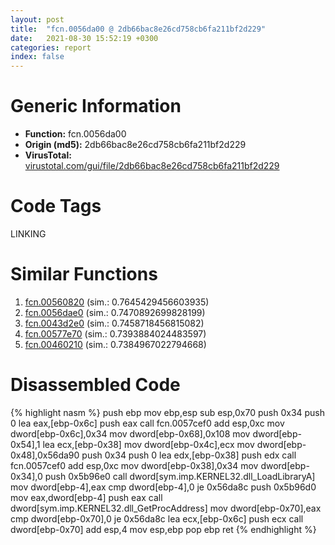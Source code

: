 ```yaml
---
layout: post
title:  "fcn.0056da00 @ 2db66bac8e26cd758cb6fa211bf2d229"
date:   2021-08-30 15:52:19 +0300
categories: report
index: false
---
```


# Generic Information
- **Function:** fcn.0056da00
- **Origin (md5):** 2db66bac8e26cd758cb6fa211bf2d229
- **VirusTotal:** [virustotal.com/gui/file/2db66bac8e26cd758cb6fa211bf2d229][virustotal_ref]

# Code Tags
<span class="tag" id="LINKING">LINKING</span>


# Similar Functions

1. [fcn.00560820][similar_1_ref] (sim.: 0.7645429456603935)
2. [fcn.0056dae0][similar_2_ref] (sim.: 0.7470892699828199)
3. [fcn.0043d2e0][similar_3_ref] (sim.: 0.7458718456815082)
4. [fcn.00577e70][similar_4_ref] (sim.: 0.7393884024483597)
5. [fcn.00460210][similar_5_ref] (sim.: 0.7384967022794668)


# Disassembled Code

{% highlight nasm %}
push ebp
mov ebp,esp
sub esp,0x70
push 0x34
push 0
lea eax,[ebp-0x6c]
push eax
call fcn.0057cef0
add esp,0xc
mov dword[ebp-0x6c],0x34
mov dword[ebp-0x68],0x108
mov dword[ebp-0x54],1
lea ecx,[ebp-0x38]
mov dword[ebp-0x4c],ecx
mov dword[ebp-0x48],0x56da90
push 0x34
push 0
lea edx,[ebp-0x38]
push edx
call fcn.0057cef0
add esp,0xc
mov dword[ebp-0x38],0x34
mov dword[ebp-0x34],0
push 0x5b96e0
call dword[sym.imp.KERNEL32.dll_LoadLibraryA]
mov dword[ebp-4],eax
cmp dword[ebp-4],0
je 0x56da8c
push 0x5b96d0
mov eax,dword[ebp-4]
push eax
call dword[sym.imp.KERNEL32.dll_GetProcAddress]
mov dword[ebp-0x70],eax
cmp dword[ebp-0x70],0
je 0x56da8c
lea ecx,[ebp-0x6c]
push ecx
call dword[ebp-0x70]
add esp,4
mov esp,ebp
pop ebp
ret 
{% endhighlight %}


[similar_1_ref]: /report/fcn.00560820@2db66bac8e26cd758cb6fa211bf2d229
[similar_2_ref]: /report/fcn.0056dae0@2db66bac8e26cd758cb6fa211bf2d229
[similar_3_ref]: /report/fcn.0043d2e0@17d73cbafe6dd96dd6f2291fab06fbb5
[similar_4_ref]: /report/fcn.00577e70@2db66bac8e26cd758cb6fa211bf2d229
[similar_5_ref]: /report/fcn.00460210@17d73cbafe6dd96dd6f2291fab06fbb5
[virustotal_ref]: https://www.virustotal.com/gui/file/2db66bac8e26cd758cb6fa211bf2d229